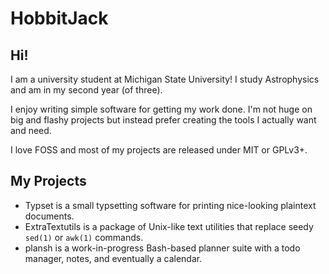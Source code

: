 # HobbitJack


## Hi!
I am a university student at Michigan State University!
I study Astrophysics and am in my second year (of three).

I enjoy writing simple software for getting my work done. I'm not huge on big and flashy projects but instead prefer creating the tools I actually want and need.

I love FOSS and most of my projects are released under MIT or GPLv3+.

## My Projects
- Typset is a small typsetting software for printing nice-looking plaintext documents.
- ExtraTextutils is a package of Unix-like text utilities that replace seedy `sed(1)` or `awk(1)` commands.
- plansh is a work-in-progress Bash-based planner suite with a todo manager, notes, and eventually a calendar.
